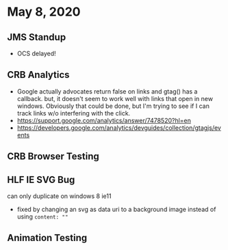 # May 8, 2020

## JMS Standup
- OCS delayed!

## CRB Analytics
- Google actually advocates return false on links and gtag() has a callback. but, it doesn't seem to work well with links that open in new windows. Obviously that could be done, but I'm trying to see if I can track links w/o interfering with the click.
- https://support.google.com/analytics/answer/7478520?hl=en
- https://developers.google.com/analytics/devguides/collection/gtagjs/events

## CRB Browser Testing

## HLF IE SVG Bug
can only duplicate on windows 8 ie11
- fixed by changing an svg as data uri to a background image instead of using `content: ""`

## Animation Testing
